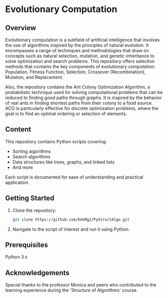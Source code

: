 # Evolutionary Computation

## Overview
Evolutionary computation is a subfield of artificial intelligence that involves the use of algorithms inspired by the principles of natural evolution. It encompasses a range of techniques and methodologies that draw on concepts such as natural selection, mutation, and genetic inheritance to solve optimization and search problems. This repository offers selection methods that contains the key components of evolutionary computation: Population, Fitness Function, Selection, Crossover (Recombination), Mutation, and Replacement. 

Also, the repository contains the Ant Colony Optimization Algorithm, a probabilistic technique used for solving computational problems that can be reduced to finding good paths through graphs. It is inspired by the behavior of real ants in finding shortest paths from their colony to a food source. ACO is particularly effective for discrete optimization problems, where the goal is to find an optimal ordering or selection of elements.

## Content
This repository contains Python scripts covering:
- Sorting algorithms
- Search algorithms
- Data structures like trees, graphs, and linked lists
- And more

Each script is documented for ease of understanding and practical application.

## Getting Started
1. Clone the repository:
   ```sh
   git clone https://github.com/EdoMg2/PyStructAlgo.git
2. Navigate to the script of interest and run it using Python.
## Prerequisites
Python 3.x


## Acknowledgements
Special thanks to the professor Monica and peers who contributed to the learning experience during the 'Structure of Algorithms' course.
